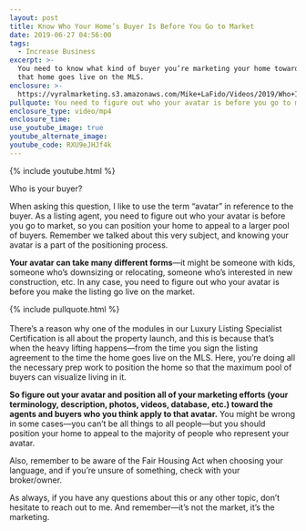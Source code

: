 ```yaml
---
layout: post
title: Know Who Your Home’s Buyer Is Before You Go to Market
date: 2019-06-27 04:56:00
tags:
  - Increase Business
excerpt: >-
  You need to know what kind of buyer you’re marketing your home toward before
  that home goes live on the MLS.
enclosure: >-
  https://vyralmarketing.s3.amazonaws.com/Mike+LaFido/Videos/2019/Who+Is+Your+Buyer_+_+Luxury+Listing+Specialist.mp4
pullquote: You need to figure out who your avatar is before you go to market
enclosure_type: video/mp4
enclosure_time:
use_youtube_image: true
youtube_alternate_image:
youtube_code: RXU9eJHJf4k
---
```


{% include youtube.html %}

Who is your buyer?

When asking this question, I like to use the term “avatar” in reference to the buyer. As a listing agent, you need to figure out who your avatar is before you go to market, so you can position your home to appeal to a larger pool of buyers. Remember we talked about this very subject, and knowing your avatar is a part of the positioning process.&nbsp;

**Your avatar can take many different forms**—it might be someone with kids, someone who’s downsizing or relocating, someone who’s interested in new construction, etc. In any case, you need to figure out who your avatar is before you make the listing go live on the market.&nbsp;

{% include pullquote.html %}<br><br>There’s a reason why one of the modules in our Luxury Listing Specialist Certification is all about the property launch, and this is because that’s when the heavy lifting happens—from the time you sign the listing agreement to the time the home goes live on the MLS. Here, you’re doing all the necessary prep work to position the home so that the maximum pool of buyers can visualize living in it.&nbsp;

**So figure out your avatar and position all of your marketing efforts (your terminology, description, photos, videos, database, etc.) toward the agents and buyers who you think apply to that avatar.** You might be wrong in some cases—you can’t be all things to all people—but you should position your home to appeal to the majority of people who represent your avatar.&nbsp;

Also, remember to be aware of the Fair Housing Act when choosing your language, and if you’re unsure of something, check with your broker/owner.&nbsp;

As always, if you have any questions about this or any other topic, don’t hesitate to reach out to me. And remember—it’s not the market, it’s the marketing.&nbsp;<br>&nbsp;

<br>&nbsp;